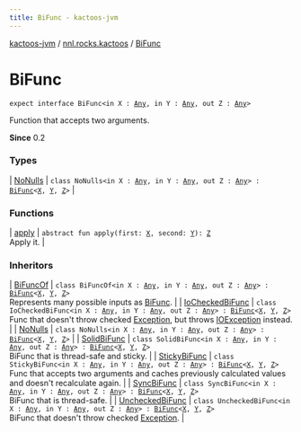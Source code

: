 ```yaml
---
title: BiFunc - kactoos-jvm
---
```


[kactoos-jvm](../../index.html) / [nnl.rocks.kactoos](../index.html) / [BiFunc](./index.html)

# BiFunc

`expect interface BiFunc<in X : `[`Any`](https://kotlinlang.org/api/latest/jvm/stdlib/kotlin/-any/index.html)`, in Y : `[`Any`](https://kotlinlang.org/api/latest/jvm/stdlib/kotlin/-any/index.html)`, out Z : `[`Any`](https://kotlinlang.org/api/latest/jvm/stdlib/kotlin/-any/index.html)`>`

Function that accepts two arguments.

**Since**
0.2

### Types

| [NoNulls](-no-nulls/index.html) | `class NoNulls<in X : `[`Any`](https://kotlinlang.org/api/latest/jvm/stdlib/kotlin/-any/index.html)`, in Y : `[`Any`](https://kotlinlang.org/api/latest/jvm/stdlib/kotlin/-any/index.html)`, out Z : `[`Any`](https://kotlinlang.org/api/latest/jvm/stdlib/kotlin/-any/index.html)`> : `[`BiFunc`](./index.md)`<`[`X`](-no-nulls/index.html#X)`, `[`Y`](-no-nulls/index.html#Y)`, `[`Z`](-no-nulls/index.html#Z)`>` |

### Functions

| [apply](apply.html) | `abstract fun apply(first: `[`X`](index.html#X)`, second: `[`Y`](index.html#Y)`): `[`Z`](index.html#Z)<br>Apply it. |

### Inheritors

| [BiFuncOf](../../nnl.rocks.kactoos.func/-bi-func-of/index.html) | `class BiFuncOf<in X : `[`Any`](https://kotlinlang.org/api/latest/jvm/stdlib/kotlin/-any/index.html)`, in Y : `[`Any`](https://kotlinlang.org/api/latest/jvm/stdlib/kotlin/-any/index.html)`, out Z : `[`Any`](https://kotlinlang.org/api/latest/jvm/stdlib/kotlin/-any/index.html)`> : `[`BiFunc`](./index.md)`<`[`X`](../../nnl.rocks.kactoos.func/-bi-func-of/index.html#X)`, `[`Y`](../../nnl.rocks.kactoos.func/-bi-func-of/index.html#Y)`, `[`Z`](../../nnl.rocks.kactoos.func/-bi-func-of/index.html#Z)`>`<br>Represents many possible inputs as [BiFunc](./index.md). |
| [IoCheckedBiFunc](../../nnl.rocks.kactoos.func/-io-checked-bi-func/index.html) | `class IoCheckedBiFunc<in X : `[`Any`](https://kotlinlang.org/api/latest/jvm/stdlib/kotlin/-any/index.html)`, in Y : `[`Any`](https://kotlinlang.org/api/latest/jvm/stdlib/kotlin/-any/index.html)`, out Z : `[`Any`](https://kotlinlang.org/api/latest/jvm/stdlib/kotlin/-any/index.html)`> : `[`BiFunc`](./index.md)`<`[`X`](../../nnl.rocks.kactoos.func/-io-checked-bi-func/index.html#X)`, `[`Y`](../../nnl.rocks.kactoos.func/-io-checked-bi-func/index.html#Y)`, `[`Z`](../../nnl.rocks.kactoos.func/-io-checked-bi-func/index.html#Z)`>`<br>Func that doesn't throw checked [Exception](https://kotlinlang.org/api/latest/jvm/stdlib/kotlin/-exception/index.html), but throws [IOException](http://docs.oracle.com/javase/8/docs/api/java/io/IOException.html) instead. |
| [NoNulls](-no-nulls/index.html) | `class NoNulls<in X : `[`Any`](https://kotlinlang.org/api/latest/jvm/stdlib/kotlin/-any/index.html)`, in Y : `[`Any`](https://kotlinlang.org/api/latest/jvm/stdlib/kotlin/-any/index.html)`, out Z : `[`Any`](https://kotlinlang.org/api/latest/jvm/stdlib/kotlin/-any/index.html)`> : `[`BiFunc`](./index.md)`<`[`X`](-no-nulls/index.html#X)`, `[`Y`](-no-nulls/index.html#Y)`, `[`Z`](-no-nulls/index.html#Z)`>` |
| [SolidBiFunc](../../nnl.rocks.kactoos.func/-solid-bi-func/index.html) | `class SolidBiFunc<in X : `[`Any`](https://kotlinlang.org/api/latest/jvm/stdlib/kotlin/-any/index.html)`, in Y : `[`Any`](https://kotlinlang.org/api/latest/jvm/stdlib/kotlin/-any/index.html)`, out Z : `[`Any`](https://kotlinlang.org/api/latest/jvm/stdlib/kotlin/-any/index.html)`> : `[`BiFunc`](./index.md)`<`[`X`](../../nnl.rocks.kactoos.func/-solid-bi-func/index.html#X)`, `[`Y`](../../nnl.rocks.kactoos.func/-solid-bi-func/index.html#Y)`, `[`Z`](../../nnl.rocks.kactoos.func/-solid-bi-func/index.html#Z)`>`<br>BiFunc that is thread-safe and sticky. |
| [StickyBiFunc](../../nnl.rocks.kactoos.func/-sticky-bi-func/index.html) | `class StickyBiFunc<in X : `[`Any`](https://kotlinlang.org/api/latest/jvm/stdlib/kotlin/-any/index.html)`, in Y : `[`Any`](https://kotlinlang.org/api/latest/jvm/stdlib/kotlin/-any/index.html)`, out Z : `[`Any`](https://kotlinlang.org/api/latest/jvm/stdlib/kotlin/-any/index.html)`> : `[`BiFunc`](./index.md)`<`[`X`](../../nnl.rocks.kactoos.func/-sticky-bi-func/index.html#X)`, `[`Y`](../../nnl.rocks.kactoos.func/-sticky-bi-func/index.html#Y)`, `[`Z`](../../nnl.rocks.kactoos.func/-sticky-bi-func/index.html#Z)`>`<br>Func that accepts two arguments and caches previously calculated values and doesn't recalculate again. |
| [SyncBiFunc](../../nnl.rocks.kactoos.func/-sync-bi-func/index.html) | `class SyncBiFunc<in X : `[`Any`](https://kotlinlang.org/api/latest/jvm/stdlib/kotlin/-any/index.html)`, in Y : `[`Any`](https://kotlinlang.org/api/latest/jvm/stdlib/kotlin/-any/index.html)`, out Z : `[`Any`](https://kotlinlang.org/api/latest/jvm/stdlib/kotlin/-any/index.html)`> : `[`BiFunc`](./index.md)`<`[`X`](../../nnl.rocks.kactoos.func/-sync-bi-func/index.html#X)`, `[`Y`](../../nnl.rocks.kactoos.func/-sync-bi-func/index.html#Y)`, `[`Z`](../../nnl.rocks.kactoos.func/-sync-bi-func/index.html#Z)`>`<br>BiFunc that is thread-safe. |
| [UncheckedBiFunc](../../nnl.rocks.kactoos.func/-unchecked-bi-func/index.html) | `class UncheckedBiFunc<in X : `[`Any`](https://kotlinlang.org/api/latest/jvm/stdlib/kotlin/-any/index.html)`, in Y : `[`Any`](https://kotlinlang.org/api/latest/jvm/stdlib/kotlin/-any/index.html)`, out Z : `[`Any`](https://kotlinlang.org/api/latest/jvm/stdlib/kotlin/-any/index.html)`> : `[`BiFunc`](./index.md)`<`[`X`](../../nnl.rocks.kactoos.func/-unchecked-bi-func/index.html#X)`, `[`Y`](../../nnl.rocks.kactoos.func/-unchecked-bi-func/index.html#Y)`, `[`Z`](../../nnl.rocks.kactoos.func/-unchecked-bi-func/index.html#Z)`>`<br>BiFunc that doesn't throw checked [Exception](https://kotlinlang.org/api/latest/jvm/stdlib/kotlin/-exception/index.html). |

